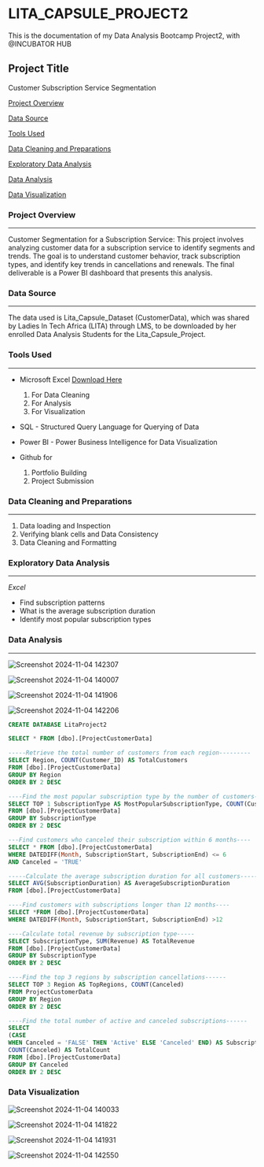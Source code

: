 # LITA_CAPSULE_PROJECT2
This is the documentation of my Data Analysis Bootcamp Project2, with @INCUBATOR HUB

## Project Title
Customer Subscription Service Segmentation 
 
[Project Overview](#project-overview)

[Data Source](#data-source)

[Tools Used](#tools-used)

[Data Cleaning and Preparations](#data-cleaning-and-preparations)

[Exploratory Data Analysis](#exploratory-data-analysis)

[Data Analysis](#data-analysis)

[Data Visualization](#data-visualization)


### Project Overview
---
Customer Segmentation for a Subscription Service: This project involves analyzing customer data for a subscription service to identify
segments and trends. The goal is to understand customer behavior, track subscription types,
and identify key trends in cancellations and renewals. The final deliverable is a Power BI
dashboard that presents this analysis. 

### Data Source
---
The data used is Lita_Capsule_Dataset (CustomerData), which was shared by Ladies In Tech Africa (LITA) through LMS, to be downloaded by her enrolled Data Analysis Students for the Lita_Capsule_Project.

### Tools Used
---
- Microsoft Excel [Download Here]() 
  1. For Data Cleaning
  2. For Analysis
  3. For Visualization
     
- SQL - Structured Query Language for Querying of Data

- Power BI - Power Business Intelligence for Data Visualization

- Github for
  1. Portfolio Building
  2. Project Submission 

### Data Cleaning and Preparations
---
1. Data loading and Inspection
2. Verifying blank cells and Data Consistency
3. Data Cleaning and Formatting

### Exploratory Data Analysis
---
_Excel_
- Find subscription patterns
- What is the average subscription duration 
- Identify most popular subscription types


### Data Analysis
---

![Screenshot 2024-11-04 142307](https://github.com/user-attachments/assets/d5957d11-5c35-4040-90f2-b513702c938a)

![Screenshot 2024-11-04 140007](https://github.com/user-attachments/assets/6d35b1b8-4b00-4c7f-a256-75eb11fb8dfb)

![Screenshot 2024-11-04 141906](https://github.com/user-attachments/assets/ec17f651-af49-494d-af44-8dc0d6ed350e)

![Screenshot 2024-11-04 142206](https://github.com/user-attachments/assets/8d0761c5-7708-4622-9805-870403f13cf1)


```SQL
CREATE DATABASE LitaProject2

SELECT * FROM [dbo].[ProjectCustomerData]

-----Retrieve the total number of customers from each region---------
SELECT Region, COUNT(Customer_ID) AS TotalCustomers
FROM [dbo].[ProjectCustomerData]
GROUP BY Region
ORDER BY 2 DESC

----Find the most popular subscription type by the number of customers-----
SELECT TOP 1 SubscriptionType AS MostPopularSubscriptionType, COUNT(Customer_ID) AS NumberOfCustomers
FROM [dbo].[ProjectCustomerData]
GROUP BY SubscriptionType
ORDER BY 2 DESC

---Find customers who canceled their subscription within 6 months----
SELECT * FROM [dbo].[ProjectCustomerData]
WHERE DATEDIFF(Month, SubscriptionStart, SubscriptionEnd) <= 6
AND Canceled = 'TRUE'

-----Calculate the average subscription duration for all customers-------
SELECT AVG(SubscriptionDuration) AS AverageSubscriptionDuration
FROM [dbo].[ProjectCustomerData] 

----Find customers with subscriptions longer than 12 months----
SELECT *FROM [dbo].[ProjectCustomerData] 
WHERE DATEDIFF(Month, SubscriptionStart, SubscriptionEnd) >12

----Calculate total revenue by subscription type-----
SELECT SubscriptionType, SUM(Revenue) AS TotalRevenue
FROM [dbo].[ProjectCustomerData]
GROUP BY SubscriptionType
ORDER BY 2 DESC

----Find the top 3 regions by subscription cancellations------
SELECT TOP 3 Region AS TopRegions, COUNT(Canceled)
FROM ProjectCustomerData
GROUP BY Region
ORDER BY 2 DESC

----Find the total number of active and canceled subscriptions------
SELECT 
(CASE
WHEN Canceled = 'FALSE' THEN 'Active' ELSE 'Canceled' END) AS SubscriptionStatus, 
COUNT(Canceled) AS TotalCount
FROM [dbo].[ProjectCustomerData]
GROUP BY Canceled
ORDER BY 2 DESC
```

### Data Visualization

![Screenshot 2024-11-04 140033](https://github.com/user-attachments/assets/bc64564d-28c8-40d9-98e5-953f829e253d)

![Screenshot 2024-11-04 141822](https://github.com/user-attachments/assets/0240e8a5-72b0-4ff8-90c4-750d6d202f8e)

![Screenshot 2024-11-04 141931](https://github.com/user-attachments/assets/372eba41-f15b-4f64-a1e9-6068fba79e9f)

![Screenshot 2024-11-04 142550](https://github.com/user-attachments/assets/35a99df3-e86a-4d2d-bc75-9b4549a10587)

